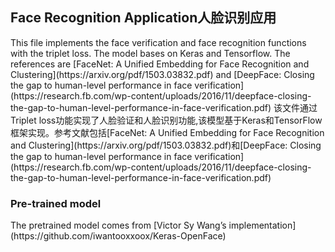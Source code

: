 <h2>Face Recognition Application人脸识别应用</h2>
This file implements the face verification and face recognition functions with the triplet loss. The model bases on Keras and Tensorflow. The references are [FaceNet: A Unified Embedding for Face Recognition and Clustering](https://arxiv.org/pdf/1503.03832.pdf) and [DeepFace: Closing the gap to human-level performance in face verification](https://research.fb.com/wp-content/uploads/2016/11/deepface-closing-the-gap-to-human-level-performance-in-face-verification.pdf)
该文件通过Triplet loss功能实现了人脸验证和人脸识别功能,该模型基于Keras和TensorFlow框架实现。参考文献包括[FaceNet: A Unified Embedding for Face Recognition and Clustering](https://arxiv.org/pdf/1503.03832.pdf)和[DeepFace: Closing the gap to human-level performance in face verification](https://research.fb.com/wp-content/uploads/2016/11/deepface-closing-the-gap-to-human-level-performance-in-face-verification.pdf)

<h3>Pre-trained model</h3>
The pretrained model comes from [Victor Sy Wang’s implementation](https://github.com/iwantooxxoox/Keras-OpenFace)
